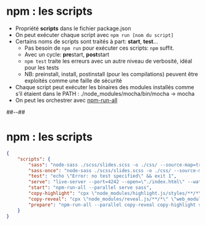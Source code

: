 # npm : les scripts

* Propriété **scripts** dans le fichier package.json
* On peut exécuter chaque script avec `npm run [nom du script]`
* Certains noms de scripts sont traités à part: **start**, **test**…
    * Pas besoin de `npm run` pour exécuter ces scripts: `npm` suffit.
    * Avec un cycle: **pre**start, **post**start
    * `npm test` traite les erreurs avec un autre niveau de verbosité, idéal pour les tests
    * NB: preinstall, install, postinstall (pour les compilations) peuvent être exploités comme une faille de sécurité
* Chaque script peut exécuter les binaires des modules installés comme s’il étaient dans le PATH :  ./node_modules/mocha/bin/mocha -> mocha
* On peut les orchestrer avec [npm-run-all](https://www.npmjs.com/package/npm-run-all)

##--##

<!-- .slide: class="with-code" -->
# npm : les scripts


```json
{
    "scripts": {
        "sass": "node-sass ./scss/slides.scss -o ./css/ --source-map=true --watch=\"scss\" --recursive=\"scss\"",
        "sass-once": "node-sass ./scss/slides.scss -o ./css/ --source-map=true ",
        "test": "echo \"Error: no test specified\" && exit 1",
        "serve": "live-server --port=4242 --open=\"./index.html\" --watch=\"markdown/\"",
        "start": "npm-run-all --parallel serve sass",
        "copy-highlight": "cpx \"node_modules/highlight.js/styles/**/*\" \"web_modules/highlight.js/styles\" ",
        "copy-reveal": "cpx \"node_modules/reveal.js/**/*\" \"web_modules/reveal.js\" ",
        "prepare": "npm-run-all --parallel copy-reveal copy-highlight snowpack"
    }
}
```
